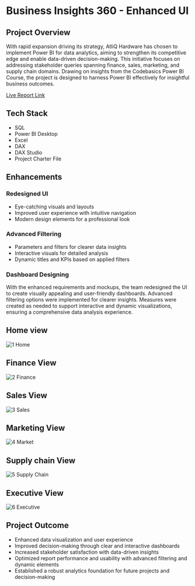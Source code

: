 # Business Insights 360 - Enhanced UI

## Project Overview

With rapid expansion driving its strategy, AtliQ Hardware has chosen to implement Power BI for data analytics, aiming to strengthen its competitive edge and enable data-driven decision-making. This initiative focuses on addressing stakeholder queries spanning finance, sales, marketing, and supply chain domains. Drawing on insights from the Codebasics Power BI Course, the project is designed to harness Power BI effectively for insightful business outcomes.

[Live Report Link](https://app.powerbi.com/view?r=eyJrIjoiYzVkMTMzNGYtNDMwZi00Zjk1LTlhMDAtZGViZjcxYTE3M2Q1IiwidCI6ImM2ZTU0OWIzLTVmNDUtNDAzMi1hYWU5LWQ0MjQ0ZGM1YjJjNCJ9)

## Tech Stack

- SQL
- Power BI Desktop
- Excel
- DAX
- DAX Studio
- Project Charter File

## Enhancements

### Redesigned UI

- Eye-catching visuals and layouts
- Improved user experience with intuitive navigation
- Modern design elements for a professional look

### Advanced Filtering

- Parameters and filters for clearer data insights
- Interactive visuals for detailed analysis
- Dynamic titles and KPIs based on applied filters

### Dashboard Designing

With the enhanced requirements and mockups, the team redesigned the UI to create visually appealing and user-friendly dashboards. Advanced filtering options were implemented for clearer insights. Measures were created as needed to support interactive and dynamic visualizations, ensuring a comprehensive data analysis experience.

## Home view

![1 Home](https://github.com/SandeepChinta4/Business-Insights-360---Enhanced-UI/assets/137393739/f1749956-dccb-4600-b256-49535a8299f7)

## Finance View

![2 Finance](https://github.com/SandeepChinta4/Business-Insights-360---Enhanced-UI/assets/137393739/d4c15720-4b2b-410c-8e14-bf7138cf5a73)

## Sales View

![3 Sales](https://github.com/SandeepChinta4/Business-Insights-360---Enhanced-UI/assets/137393739/7bc47b27-21b7-4885-ada4-a791b0201520)

## Marketing View

![4 Market](https://github.com/SandeepChinta4/Business-Insights-360---Enhanced-UI/assets/137393739/25e18e0e-a6b5-4850-9a8e-4020a8550aa0)

## Supply chain View

![5 Supply Chain](https://github.com/SandeepChinta4/Business-Insights-360---Enhanced-UI/assets/137393739/831d466f-c949-4906-9d8d-5e0aa1ac78fc)

## Executive View

![6 Executive](https://github.com/SandeepChinta4/Business-Insights-360---Enhanced-UI/assets/137393739/4f40ff7e-88ce-4980-aefc-2aaa571c2cf7)

## Project Outcome

- Enhanced data visualization and user experience
- Improved decision-making through clear and interactive dashboards
- Increased stakeholder satisfaction with data-driven insights
- Optimized report performance and usability with advanced filtering and dynamic elements
- Established a robust analytics foundation for future projects and decision-making
